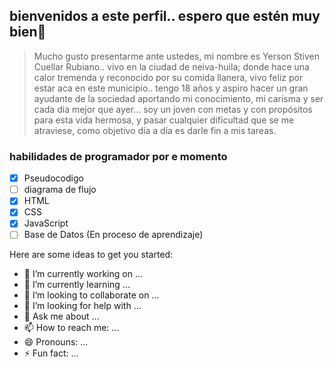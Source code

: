 ## bienvenidos a este perfil.. espero que estén muy bien👋


> Mucho gusto presentarme ante ustedes, mi nombre es Yerson Stiven Cuellar Rubiano.. vivo en la ciudad de neiva-huila; donde hace una calor tremenda y reconocido por su comida llanera, vivo feliz por estar aca en este municipio.. tengo 18 años y aspiro hacer un gran ayudante de la sociedad aportando mi conocimiento, mi carisma y ser cada dia mejor que ayer... soy un joven con metas y con propósitos para esta vida hermosa, y pasar cualquier dificultad  que se me atraviese, como objetivo día a día es darle fin a mis tareas.


### habilidades de programador por e momento 

- [X] Pseudocodigo
- [ ] diagrama de flujo 
- [x] HTML
- [X] CSS
- [X] JavaScript
- [ ] Base de Datos (En proceso de aprendizaje)

Here are some ideas to get you started:

- 🔭 I’m currently working on ...
- 🌱 I’m currently learning ...
- 👯 I’m looking to collaborate on ...
- 🤔 I’m looking for help with ...
- 💬 Ask me about ...
- 📫 How to reach me: ...
- 😄 Pronouns: ...
- ⚡ Fun fact: ...

